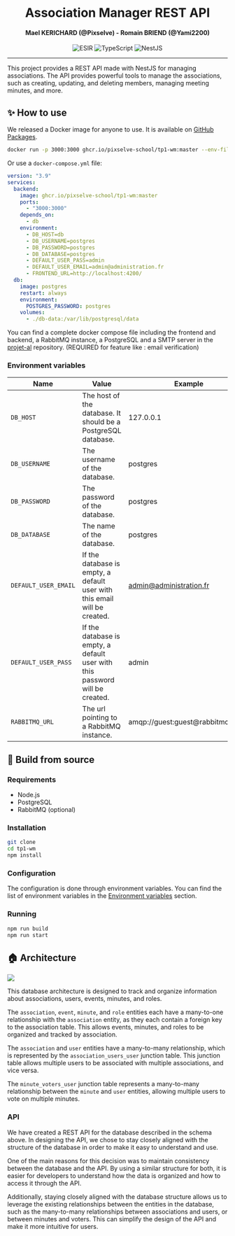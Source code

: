 <h1 align="center">Association Manager REST API</h1>
<h4 align="center">Mael KERICHARD (@Pixselve) - Romain BRIEND (@Yami2200)</h4>
<p align="center">
   <img src="https://img.shields.io/badge/-ESIR-orange" alt="ESIR">
   <img src="https://img.shields.io/badge/-TypeScript-blue" alt="TypeScript">
   <img src="https://img.shields.io/badge/-NestJS-red" alt="NestJS">
</p>

---

This project provides a REST API made with NestJS for managing associations. The API provides powerful tools to manage
the associations, such as creating, updating, and deleting members, managing meeting minutes, and more.

## ✨ How to use

We released a Docker image for anyone to use. It is available
on [GitHub Packages](https://github.com/pixselve-school/tp1-wm/pkgs/container/tp1-wm).

```bash
docker run -p 3000:3000 ghcr.io/pixselve-school/tp1-wm:master --env-file .env
```

Or use a `docker-compose.yml` file:

```yaml
version: "3.9"
services:
  backend:
    image: ghcr.io/pixselve-school/tp1-wm:master
    ports:
      - "3000:3000"
    depends_on:
      - db
    environment:
      - DB_HOST=db
      - DB_USERNAME=postgres
      - DB_PASSWORD=postgres
      - DB_DATABASE=postgres
      - DEFAULT_USER_PASS=admin
      - DEFAULT_USER_EMAIL=admin@administration.fr
      - FRONTEND_URL=http://localhost:4200/
  db:
    image: postgres
    restart: always
    environment:
      POSTGRES_PASSWORD: postgres
    volumes:
      - ./db-data:/var/lib/postgresql/data
```

You can find a complete docker compose file including the frontend and backend, a RabbitMQ instance, a PostgreSQL and a
SMTP server in the [projet-al](https://github.com/pixselve-school/projet-al) repository. (REQUIRED for feature like : email verification)

### Environment variables

| Name                 | Value                                                                        | Example                          | Required |
|----------------------|------------------------------------------------------------------------------|----------------------------------|----------|
| `DB_HOST`            | The host of the database. It should be a PostgreSQL database.                | 127.0.0.1                        | ✅        |
| `DB_USERNAME`        | The username of the database.                                                | postgres                         | ✅        |
| `DB_PASSWORD`        | The password of the database.                                                | postgres                         | ✅        |
| `DB_DATABASE`        | The name of the database.                                                    | postgres                         | ✅        |
| `DEFAULT_USER_EMAIL` | If the database is empty, a default user with this email will be created.    | admin@administration.fr          | ✅        |
| `DEFAULT_USER_PASS`  | If the database is empty, a default user with this password will be created. | admin                            | ✅        |
| `RABBITMQ_URL`       | The url pointing to a RabbitMQ instance.                                     | amqp://guest:guest@rabbitmq:5672 | ❌        |

## 🧱 Build from source

### Requirements

- Node.js
- PostgreSQL
- RabbitMQ (optional)

### Installation

```bash
git clone
cd tp1-wm
npm install
```

### Configuration

The configuration is done through environment variables. You can find the list of environment variables in the
[Environment variables](#environment-variables) section.

### Running

```bash
npm run build
npm run start
```

## 🏠 Architecture

![](http://www.plantuml.com/plantuml/svg/jLB1JiCm3BtdAyouiYC7UjfrTsu8fgpnDcj9NALk4KByEqs3j4LP9r1PgbRLi_tUY_LMhUWWdRFgJWxe41ghoIlX1eHXooBim530MeYzQe_a6nsq0qiUvQD1u207LggskcrXUBac7NlXKm60rmuhw7Me3pf4W4m5v0Nt6DHNERNfMWpj-4q4PxNrQJHMOi_w0Xlsw6L2VRnj1K8EXr_NH0ozoP4fpGdtZdmdc0Hh7efUCasZ1Vz1ODEpvAj9-2-t4jZYvQKK8uN1Wkpa0Pqccx4D3L98x2XSGFKUCzLcu7xdOBAc7WFj20TmosnH-nDOZmQV-OZ-IiRKHBnW-NB_-1IVXp7qhyktxE9mTYfOv2iXi_WJRwgaa_F6oWzXIcvvvXfDGRaHRnRCQTxCGyQRAbSfP-nqpFqDTbhopZIwGcywPxy1)

This database architecture is designed to track and organize information about associations, users, events, minutes, and
roles.

The `association`, `event`, `minute`, and `role` entities each have a many-to-one relationship with the `association`
entity, as they each contain a foreign key to the association table. This allows events, minutes, and roles to be
organized and tracked by association.

The `association` and `user` entities have a many-to-many relationship, which is represented by
the `association_users_user` junction table. This junction table allows multiple users to be associated with multiple
associations, and vice versa.

The `minute_voters_user` junction table represents a many-to-many relationship between the `minute` and `user` entities,
allowing multiple users to vote on multiple minutes.

### API

We have created a REST API for the database described in the schema above. In designing the API, we chose to stay
closely aligned with the structure of the database in order to make it easy to understand and use.

One of the main reasons for this decision was to maintain consistency between the database and the API. By using a
similar structure for both, it is easier for developers to understand how the data is organized and how to access it
through the API.

Additionally, staying closely aligned with the database structure allows us to leverage the existing relationships
between the entities in the database, such as the many-to-many relationships between associations and users, or between
minutes and voters. This can simplify the design of the API and make it more intuitive for users.
